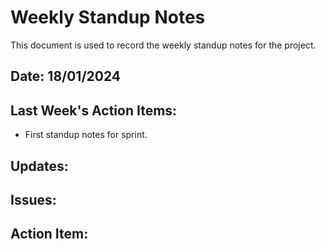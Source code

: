# Weekly Standup Notes

This document is used to record the weekly standup notes for the project.

## Date: 18/01/2024

## Last Week's Action Items:

- First standup notes for sprint.

## Updates:

## Issues:

## Action Item:
